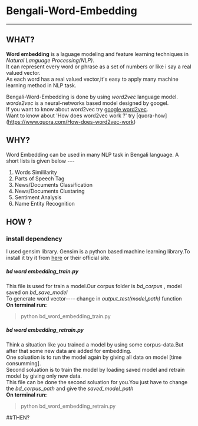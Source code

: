 # Bengali-Word-Embedding
------------------------------
## WHAT?
**Word embedding** is a laguage modeling and feature learning techniques in *Natural Language Processing(NLP)*.<br>
It can represent every word or phrase as a set of numbers or like i say a real valued vector.<br>
As each word has a real valued vector,it's easy to apply many machine learning method in NLP task.<br>

Bengali-Word-Embedding is done by using *word2vec* language model. <br>
*worde2vec* is a neural-networks based model designed by googel.<br>
If you want to know about word2vec try [google word2vec](https://code.google.com/archive/p/word2vec/). <br>
Want to know about 'How does word2vec work ?' try [quora-how] (https://www.quora.com/How-does-word2vec-work) <br>

## WHY?
Word Embedding can be used in many NLP task in Bengali language. A short lists is given below ---<br>

1. Words Simililarity
2. Parts of Speech Tag
3. News/Documents Classification
4. News/Documents Clustaring
5. Sentiment Analysis
6. Name Entity Recognition

## HOW ?

### install dependency
I used gensim library. Gensim is a python based machine learning library.To install it try it from [here](http://junya906.blogspot.com/2015/10/install-gensim-on-ubuntu-1404.html) or their official site.

##### bd word embedding_train.py

This file is used for train a model.Our corpus folder is *bd_corpus* , model saved on *bd_save_model* <br>
To generate word vector---- change in *output_test(model,path)* function<br>
**On terminal run:** 
>python bd_word_embedding_train.py
    
##### bd word embedding_retrain.py

Think a situation like you trained a model by using some corpus-data.But after that some new data are added for embedding.<br>
One soluation is to run the model again by giving all data on model [time consumming].<br>
Second soluation is to train the model by loading saved model and retrain model by giving only new data.<br>
This file can be done the second soluation for you.You just have to change the *bd_corpus_path* and give the *saved_model_path*<br>
**On terminal run:** 
>python bd_word_embedding_retrain.py
    
##THEN?






